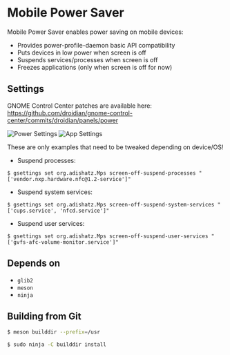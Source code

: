 # Mobile Power Saver

Mobile Power Saver enables power saving on mobile devices:
- Provides power-profile-daemon basic API compatibility
- Puts devices in low power when screen is off
- Suspends services/processes when screen is off
- Freezes applications (only when screen is off for now)

## Settings ##

GNOME Control Center patches are available here:
https://github.com/droidian/gnome-control-center/commits/droidian/panels/power

![Power Settings](https://adishatz.org/data/mps_battery.png)
![App Settings](https://adishatz.org/data/mps_app_suspend.png)

These are only examples that need to be tweaked depending on device/OS!

- Suspend processes:

`$ gsettings set org.adishatz.Mps screen-off-suspend-processes "['vendor.nxp.hardware.nfc@1.2-service']"`

- Suspend system services:

`$ gsettings set org.adishatz.Mps screen-off-suspend-system-services "['cups.service', 'nfcd.service']"`

- Suspend user services:

`$ gsettings set org.adishatz.Mps screen-off-suspend-user-services "['gvfs-afc-volume-monitor.service']"`

## Depends on

- `glib2`
- `meson`
- `ninja`

## Building from Git

```bash
$ meson builddir --prefix=/usr

$ sudo ninja -C builddir install
```
